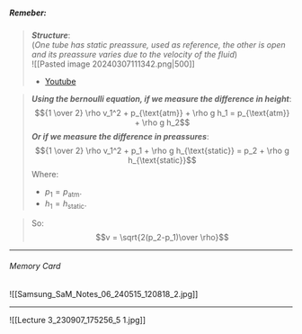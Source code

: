 ##### ***Remeber***:

> ***Structure***:<br>(_One tube has static preassure, used as reference, the other is open and its preassure varies due to the velocity of the fluid_)<br>![[Pasted image 20240307111342.png|500]]
> - [Youtube](https://www.youtube.com/watch?v=wBXqF2Z3L7g)

> ***Using the bernoulli equation, if we measure the difference in height***:$${1 \over 2} \rho v_1^2 + p_{\text{atm}} + \rho g h_1 =   p_{\text{atm}} + \rho g h_2$$***Or if we measure the difference in preassures***:$${1 \over 2} \rho v_1^2 + p_1 + \rho g h_{\text{static}} =   p_2 + \rho g h_{\text{static}}$$
> Where:
> - $p_1 = p_{\text{atm}}$.
> - $h_1 = h_{\text{static}}$.

> So:$$v = \sqrt{2(p_2-p_1)\over \rho}$$

---
###### Memory Card
![[Samsung_SaM_Notes_06_240515_120818_2.jpg]]

---

![[Lecture 3_230907_175256_5 1.jpg]]